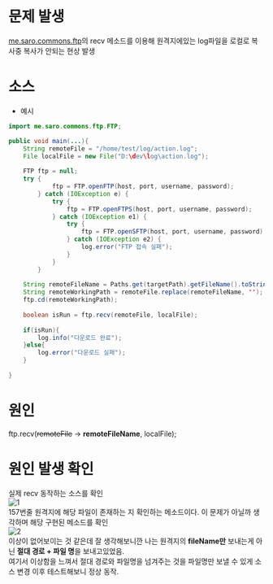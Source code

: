 # 문제 발생

[me.saro.commons.ftp](https://github.com/saro-lab/commons)의 recv 메소드를 이용해 원격지에있는 log파일을 로컬로 복사중 복사가 안되는 현상 발생  

# 소스 

* 예시
```java
import me.saro.commons.ftp.FTP;

public void main(...){
	String remoteFile = "/home/test/log/action.log";
	File localFile = new File("D:\dev\log\action.log");
	
	FTP ftp = null;
	try {
			ftp = FTP.openFTP(host, port, username, password);
		} catch (IOException e) {
			try {
				ftp = FTP.openFTPS(host, port, username, password);
			} catch (IOException e1) {
				try {
					ftp = FTP.openSFTP(host, port, username, password);
				} catch (IOException e2) {
					log.error("FTP 접속 실패");
				}
			}
		}
	
	String remoteFileName = Paths.get(targetPath).getFileName().toString();
	String remoteWorkingPath = remoteFile.replace(remoteFileName, '');
	ftp.cd(remoteWorkingPath);
	
	boolean isRun = ftp.recv(remoteFile, localFile);
	
	if(isRun){
		log.info("다운로드 완료");
	}else{
		log.error("다운로드 실패");
	}
	
}
```

# 원인

ftp.recv(~~remoteFile~~ -> **remoteFileName**, localFile);


# 원인 발생 확인

실제 recv 동작하는 소스를 확인  
![1](https://user-images.githubusercontent.com/48544100/154389647-04142d58-71b5-4362-b244-c5df45be5cf1.PNG)  
157번줄 원격지에 해당 파일이 존재하는 지 확인하는 메소드이다. 이 문제가 아닐까 생각하며 해당 구현된 메소드를 확인  
![2](https://user-images.githubusercontent.com/48544100/154389846-408f25a2-6a3f-4406-b2b9-24c7bfe11e0e.PNG)  
이상이 없어보이는 것 같은데 잘 생각해보니깐 나는 원격지의 **fileName만** 보내는게 아닌 **절대 경로 + 파일 명**을 보내고있었음.  
여기서 이상함을 느껴서 절대 경로와 파일명을 넘겨주는 것을 파일명만 보낼 수 있게 소스 변경 이후 테스트해보니 정상 동작.







